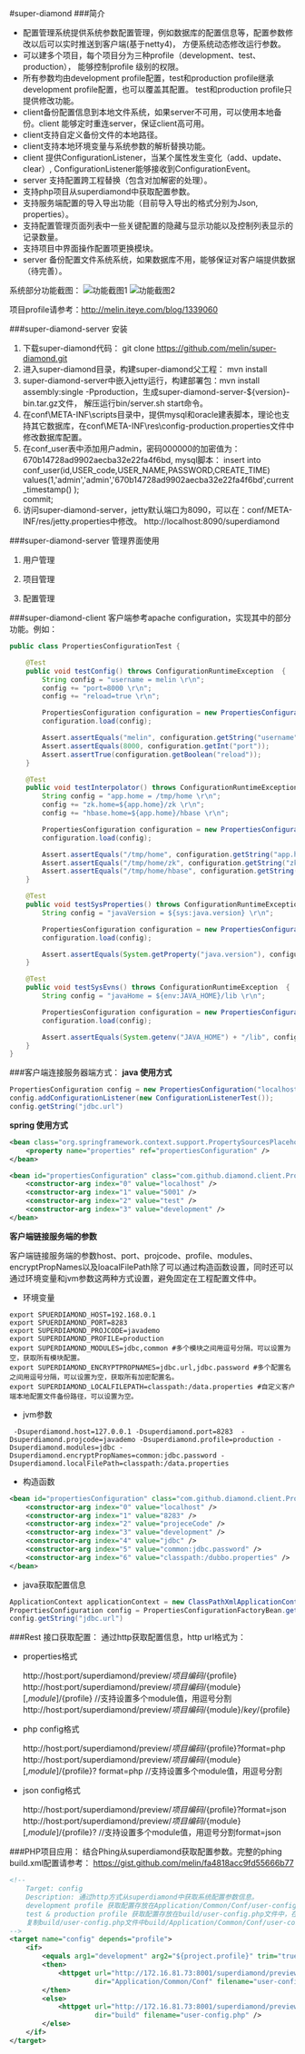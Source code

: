 #super-diamond
###简介
- 配置管理系统提供系统参数配置管理，例如数据库的配置信息等，配置参数修改以后可以实时推送到客户端(基于netty4)，
方便系统动态修改运行参数。
- 可以建多个项目，每个项目分为三种profile（development、test、production）， 能够控制profile 级别的权限。
- 所有参数均由development profile配置，test和production profile继承development profile配置，也可以覆盖其配置。
  test和production profile只提供修改功能。
- client备份配置信息到本地文件系统，如果server不可用，可以使用本地备份。client 能够定时重连server，保证client高可用。
- client支持自定义备份文件的本地路径。
- client支持本地环境变量与系统参数的解析替换功能。
- client 提供ConfigurationListener，当某个属性发生变化（add、update、clear）, ConfigurationListener能够接收到ConfigurationEvent。
- server 支持配置跨工程替换（包含对加解密的处理）。
- 支持php项目从superdiamond中获取配置参数。
- 支持服务端配置的导入导出功能（目前导入导出的格式分别为Json, properties）。
- 支持配置管理页面列表中一些关键配置的隐藏与显示功能以及控制列表显示的记录数量。
- 支持项目中界面操作配置项更换模块。
- server 备份配置文件系统系统，如果数据库不用，能够保证对客户端提供数据（待完善）。

系统部分功能截图：
![](https://raw.githubusercontent.com/xiake2025/super-diamond/master/image/diamond_1.png "功能截图1")
![](https://raw.githubusercontent.com/xiake2025/super-diamond/master/image/diamond_2.png "功能截图2")

项目profile请参考：http://melin.iteye.com/blog/1339060

###super-diamond-server 安装
1. 下载super-diamond代码： git clone https://github.com/melin/super-diamond.git
2. 进入super-diamond目录，构建super-diamond父工程： mvn install
3. super-diamond-server中嵌入jetty运行，构建部署包：mvn install assembly:single -Pproduction，生成super-diamond-server-${version}-bin.tar.gz文件，
解压运行bin/server.sh start命令。
4. 在conf\META-INF\scripts目录中，提供mysql和oracle建表脚本，理论也支持其它数据库，在conf\META-INF\res\config-production.properties文件中修改数据库配置。
5. 在conf_user表中添加用户admin，密码000000的加密值为：670b14728ad9902aecba32e22fa4f6bd, mysql脚本：
insert into conf_user(id,USER_code,USER_NAME,PASSWORD,CREATE_TIME) values(1,'admin','admin','670b14728ad9902aecba32e22fa4f6bd',current_timestamp() );  
commit;  
6. 访问super-diamond-server，jetty默认端口为8090，可以在：conf/META-INF/res/jetty.properties中修改。
	http://localhost:8090/superdiamond

###super-diamond-server 管理界面使用
1. 用户管理
  
2. 项目管理

3. 配置管理  




###super-diamond-client
客户端参考apache configuration，实现其中的部分功能。例如：
```java
public class PropertiesConfigurationTest {

	@Test
	public void testConfig() throws ConfigurationRuntimeException  {
		String config = "username = melin \r\n";
		config += "port=8000 \r\n";
		config += "reload=true \r\n";

		PropertiesConfiguration configuration = new PropertiesConfiguration();
		configuration.load(config);

		Assert.assertEquals("melin", configuration.getString("username"));
		Assert.assertEquals(8000, configuration.getInt("port"));
		Assert.assertTrue(configuration.getBoolean("reload"));
	}

	@Test
	public void testInterpolator() throws ConfigurationRuntimeException  {
		String config = "app.home = /tmp/home \r\n";
		config += "zk.home=${app.home}/zk \r\n";
		config += "hbase.home=${app.home}/hbase \r\n";

		PropertiesConfiguration configuration = new PropertiesConfiguration();
		configuration.load(config);

		Assert.assertEquals("/tmp/home", configuration.getString("app.home"));
		Assert.assertEquals("/tmp/home/zk", configuration.getString("zk.home"));
		Assert.assertEquals("/tmp/home/hbase", configuration.getString("hbase.home"));
	}

	@Test
	public void testSysProperties() throws ConfigurationRuntimeException  {
		String config = "javaVersion = ${sys:java.version} \r\n";

		PropertiesConfiguration configuration = new PropertiesConfiguration();
		configuration.load(config);

		Assert.assertEquals(System.getProperty("java.version"), configuration.getString("javaVersion"));
	}

	@Test
	public void testSysEvns() throws ConfigurationRuntimeException  {
		String config = "javaHome = ${env:JAVA_HOME}/lib \r\n";

		PropertiesConfiguration configuration = new PropertiesConfiguration();
		configuration.load(config);

		Assert.assertEquals(System.getenv("JAVA_HOME") + "/lib", configuration.getString("javaHome"));
	}
}
```

###客户端连接服务器端方式：
<b>java 使用方式</b>
```java
PropertiesConfiguration config = new PropertiesConfiguration("localhost", 5001, "test", "development");
config.addConfigurationListener(new ConfigurationListenerTest());
config.getString("jdbc.url")
```

<b>spring 使用方式</b>
```xml
<bean class="org.springframework.context.support.PropertySourcesPlaceholderConfigurer">
	<property name="properties" ref="propertiesConfiguration" />
</bean>

<bean id="propertiesConfiguration" class="com.github.diamond.client.PropertiesConfigurationFactoryBean">
	<constructor-arg index="0" value="localhost" />
	<constructor-arg index="1" value="5001" />
	<constructor-arg index="2" value="test" />
	<constructor-arg index="3" value="development" />
</bean>
```
<b>客户端链接服务端的参数</b>

  客户端链接服务端的参数host、port、projcode、profile、modules、encryptPropNames以及loacalFilePath除了可以通过构造函数设置，同时还可以通过环境变量和jvm参数这两种方式设置，避免固定在工程配置文件中。
  
* 环境变量
```shell
export SPUERDIAMOND_HOST=192.168.0.1
export SPUERDIAMOND_PORT=8283
export SUPERDIAMOND_PROJCODE=javademo
export SUPERDIAMOND_PROFILE=production
export SUPERDIAMOND_MODULES=jdbc,common #多个模块之间用逗号分隔，可以设置为空，获取所有模块配置。
export SUPERDIAMOND_ENCRYPTPROPNAMES=jdbc.url,jdbc.password #多个配置名之间用逗号分隔，可以设置为空，获取所有加密配置名。
export SUPERDIAMOND_LOCALFILEPATH=classpath:/data.properties #自定义客户端本地配置文件备份路径，可以设置为空。
```
* jvm参数
```shell
 -Dsuperdiamond.host=127.0.0.1 -Dsuperdiamond.port=8283  -Dsuperdiamond.projcode=javademo -Dsuperdiamond.profile=production -Dsuperdiamond.modules=jdbc -Dsuperdiamond.encryptPropNames=common:jdbc.password -Dsuperdiamond.localFilePath=classpath:/data.properties
```
* 构造函数
```xml
<bean id="propertiesConfiguration" class="com.github.diamond.client.PropertiesConfigurationFactoryBean">
	<constructor-arg index="0" value="localhost" />
	<constructor-arg index="1" value="8283" />
	<constructor-arg index="2" value="projeceCode" />
	<constructor-arg index="3" value="development" />
	<constructor-arg index="4" value="jdbc" />
	<constructor-arg index="5" value="common:jdbc.password" />
	<constructor-arg index="6" value="classpath:/dubbo.properties" />
</bean>
```
* java获取配置信息
```java
ApplicationContext applicationContext = new ClassPathXmlApplicationContext("bean.xml");
PropertiesConfiguration config = PropertiesConfigurationFactoryBean.getPropertiesConfiguration();
config.getString("jdbc.url")
```

###Rest 接口获取配置：
通过http获取配置信息，http url格式为：

- properties格式

	http://host:port/superdiamond/preview/${项目编码}/${profile}
	http://host:port/superdiamond/preview/${项目编码}/${module}[,${module}]/${profile} //支持设置多个module值，用逗号分割
	http://host:port/superdiamond/preview/${项目编码}/${module}/${key}/${profile}
- php config格式

	http://host:port/superdiamond/preview/${项目编码}/${profile}?format=php
	http://host:port/superdiamond/preview/${项目编码}/${module}[,${module}]/${profile}? format=php  //支持设置多个module值，用逗号分割
- json config格式

	http://host:port/superdiamond/preview/${项目编码}/${profile}?format=json 
	http://host:port/superdiamond/preview/${项目编码}/${module}[,${module}]/${profile}?  //支持设置多个module值，用逗号分割format=json


###PHP项目应用：
结合Phing从superdiamond获取配置参数。完整的phing build.xml配置请参考：
https://gist.github.com/melin/fa4818acc9fd55666b77

```xml
<!--
    Target: config 
    Description: 通过http方式从superdiamond中获取系统配置参数信息。
    development profile 获取配置存放在Application/Common/Conf/user-config.php文件中（ThinkPHP 3.2）
    test & production profile 获取配置存放在build/user-config.php文件中，在执行build target时，
    复制build/user-config.php文件中build/Application/Common/Conf/user-config.php位置
-->
<target name="config" depends="profile">
    <if>
        <equals arg1="development" arg2="${project.profile}" trim="true" />
        <then>
            <httpget url="http://172.16.81.73:8001/superdiamond/preview/App.EduSNS/${project.profile}?format=php"
                     dir="Application/Common/Conf" filename="user-config.php" />
        </then>
        <else>
            <httpget url="http://172.16.81.73:8001/superdiamond/preview/App.EduSNS/${project.profile}?format=php"
                     dir="build" filename="user-config.php" />
        </else>
    </if>
</target>
```
